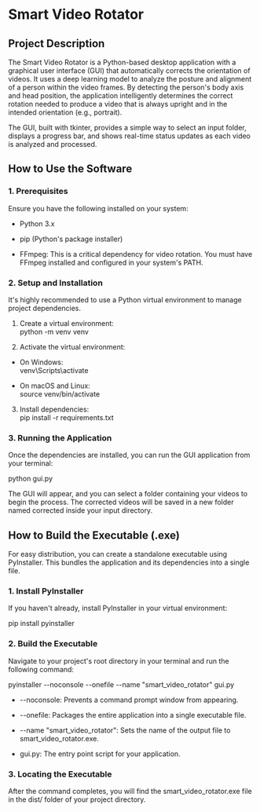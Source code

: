 # Smart Video Rotator

## Project Description

The Smart Video Rotator is a Python-based desktop application with a graphical user interface (GUI) that automatically corrects the orientation of videos. It uses a deep learning model to analyze the posture and alignment of a person within the video frames. By detecting the person's body axis and head position, the application intelligently determines the correct rotation needed to produce a video that is always upright and in the intended orientation (e.g., portrait).

The GUI, built with tkinter, provides a simple way to select an input folder, displays a progress bar, and shows real-time status updates as each video is analyzed and processed.

## How to Use the Software

### 1\. Prerequisites

Ensure you have the following installed on your system:

*   Python 3.x
    
*   pip (Python's package installer)
    
*   FFmpeg: This is a critical dependency for video rotation. You must have FFmpeg installed and configured in your system's PATH.
    

### 2\. Setup and Installation

It's highly recommended to use a Python virtual environment to manage project dependencies.

1.  Create a virtual environment:  
    python -m venv venv  
      
    
2.  Activate the virtual environment:
    

*   On Windows:  
    venv\\Scripts\\activate  
      
    
*   On macOS and Linux:  
    source venv/bin/activate  
      
    

3.  Install dependencies:  
    pip install -r requirements.txt  
      
    

### 3\. Running the Application

Once the dependencies are installed, you can run the GUI application from your terminal:

python gui.py  
  

The GUI will appear, and you can select a folder containing your videos to begin the process. The corrected videos will be saved in a new folder named corrected inside your input directory.

## How to Build the Executable (.exe)

For easy distribution, you can create a standalone executable using PyInstaller. This bundles the application and its dependencies into a single file.

### 1\. Install PyInstaller

If you haven't already, install PyInstaller in your virtual environment:

pip install pyinstaller  
  

### 2\. Build the Executable

Navigate to your project's root directory in your terminal and run the following command:

pyinstaller --noconsole --onefile --name "smart\_video\_rotator" gui.py  
  

*   \--noconsole: Prevents a command prompt window from appearing.
    
*   \--onefile: Packages the entire application into a single executable file.
    
*   \--name "smart\_video\_rotator": Sets the name of the output file to smart\_video\_rotator.exe.
    
*   gui.py: The entry point script for your application.
    

### 3\. Locating the Executable

After the command completes, you will find the smart\_video\_rotator.exe file in the dist/ folder of your project directory.
